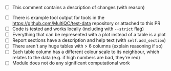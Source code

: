 <!--
Many thanks to contributing to MultiQC!
Please fill in the appropriate checklist below (delete whatever is not relevant).
-->

- [ ] This comment contains a description of changes (with reason)

<!-- If this PR is for a NEW module - delete if not -->

- [ ] There is example tool output for tools in the <https://github.com/MultiQC/test-data> repository or attached to this PR
- [ ] Code is tested and works locally (including with `--strict` flag)
- [ ] Everything that can be represented with a plot instead of a table is a plot
- [ ] Report sections have a description and help text (with `self.add_section`)
- [ ] There aren't any huge tables with > 6 columns (explain reasoning if so)
- [ ] Each table column has a different colour scale to its neighbour, which relates to the data (e.g. if high numbers are bad, they're red)
- [ ] Module does not do any significant computational work
